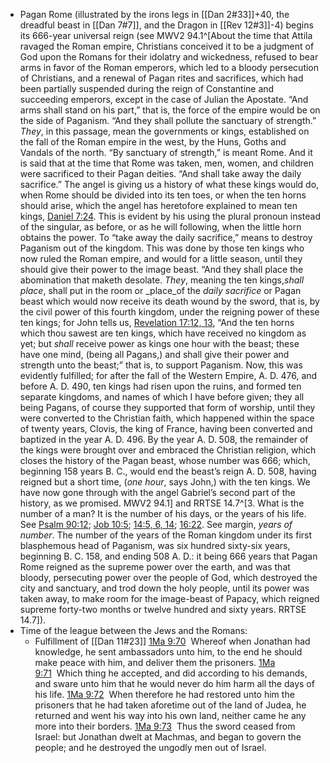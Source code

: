 - Pagan Rome (illustrated by the irons legs in [[Dan 2#33]]+40, the dreadful beast in [[Dan 7#7]], and the Dragon in [[Rev 12#3]]-4) begins its 666-year universal reign (see MWV2 94.1^[About the time that Attila ravaged the Roman empire, Christians conceived it to be a judgment of God upon the Romans for their idolatry and wickedness, refused to bear arms in favor of the Roman emperors, which led to a bloody persecution of Christians, and a renewal of Pagan rites and sacrifices, which had been partially suspended during the reign of Constantine and succeeding emperors, except in the case of Julian the Apostate. “And arms shall stand on his part,” that is, the force of the empire would be on the side of Paganism. “And they shall pollute the sanctuary of strength.” _They_, in this passage, mean the governments or kings, established on the fall of the Roman empire in the west, by the Huns, Goths and Vandals of the north. “By sanctuary of strength,” is meant Rome. And it is said that at the time that Rome was taken, men, women, and children were sacrificed to their Pagan deities. “And shall take away the daily sacrifice.” The angel is giving us a history of what these kings would do, when Rome should be divided into its ten toes, or when the ten horns should arise, which the angel has heretofore explained to mean ten kings, [Daniel 7:24](1965.44801). This is evident by his using the plural pronoun instead of the singular, as before, or as he will following, when the little horn obtains the power. To “take away the daily sacrifice,” means to destroy Paganism out of the kingdom. This was done by those ten kings who now ruled the Roman empire, and would for a little season, until they should give their power to the image beast. “And they shall place the abomination that maketh desolate. _They_, meaning the ten kings,_shall place_, shall put in the room or _place_of the _daily sacrifice_ or Pagan beast which would now receive its death wound by the sword, that is, by the civil power of this fourth kingdom, under the reigning power of these ten kings; for John tells us, [Revelation 17:12, 13](1965.63227), “And the ten horns which thou sawest are ten kings, which have received no kingdom as yet; but _shall_ receive power as kings one hour with the beast; these have one mind, (being all Pagans,) and shall give their power and strength unto the beast;” that is, to support Paganism. Now, this was evidently fulfilled; for after the fall of the Western Empire, A. D. 476, and before A. D. 490, ten kings had risen upon the ruins, and formed ten separate kingdoms, and names of which I have before given; they all being Pagans, of course they supported that form of worship, until they were converted to the Christian faith, which happened within the space of twenty years, Clovis, the king of France, having been converted and baptized in the year A. D. 496. By the year A. D. 508, the remainder of the kings were brought over and embraced the Christian religion, which closes the history of the Pagan beast, whose number was 666; which, beginning 158 years B. C., would end the beast’s reign A. D. 508, having reigned but a short time, (_one hour_, says John,) with the ten kings. We have now gone through with the angel Gabriel’s second part of the history, as we promised. MWV2 94.1] and RRTSE 14.7^[3. What is the number of a man? It is the number of his days, or the years of his life. See [Psalm 90:12](1965.31370); [Job 10:5](1965.26649); [14:5, 6, 14](1965.26843); [16:22](1965.26993). See margin, _years of number_. The number of the years of the Roman kingdom under its first blasphemous head of Paganism, was six hundred sixty-six years, beginning B. C. 158, and ending 508 A. D.: it being 666 years that Pagan Rome reigned as the supreme power over the earth, and was that bloody, persecuting power over the people of God, which destroyed the city and sanctuary, and trod down the holy people, until its power was taken away, to make room for the image-beast of Papacy, which reigned supreme forty-two months or twelve hundred and sixty years. RRTSE 14.7]).
- Time of the league between the Jews and the Romans:
	- Fulfillment of [[Dan 11#23]]
	 [1Ma 9:70](verseid:72.9.70)  Whereof when Jonathan had knowledge, he sent ambassadors unto him, to the end he should make peace with him, and deliver them the prisoners.
	[1Ma 9:71](verseid:72.9.71)  Which thing he accepted, and did according to his demands, and sware unto him that he would never do him harm all the days of his life.
	[1Ma 9:72](verseid:72.9.72)  When therefore he had restored unto him the prisoners that he had taken aforetime out of the land of Judea, he returned and went his way into his own land, neither came he any more into their borders.
	[1Ma 9:73](verseid:72.9.73)  Thus the sword ceased from Israel: but Jonathan dwelt at Machmas, and began to govern the people; and he destroyed the ungodly men out of Israel.
	